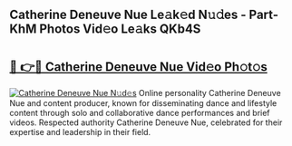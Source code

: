 ## Catherine Deneuve Nue Le𝚊k𝚎d N𝚞𝚍es - Part-KhM Photos Vid𝚎o Le𝚊ks QKb4S

# <h2><a href="http://fbayumq.evod.top/?m=Catherine+Deneuve+Nue">🔗 👉🔴 Catherine Deneuve Nue Vid𝚎o Ph𝚘t𝚘s</a></h2>

[![Catherine Deneuve Nue N𝚞d𝚎s](https://i.imgur.com/8V9OHl7.gif)](http://fbayumq.evod.top/?m=Catherine+Deneuve+Nue)
Online personality Catherine Deneuve Nue and content producer, known for disseminating dance and lifestyle content through solo and collaborative dance performances and brief videos. Respected authority Catherine Deneuve Nue, celebrated for their expertise and leadership in their field. 
